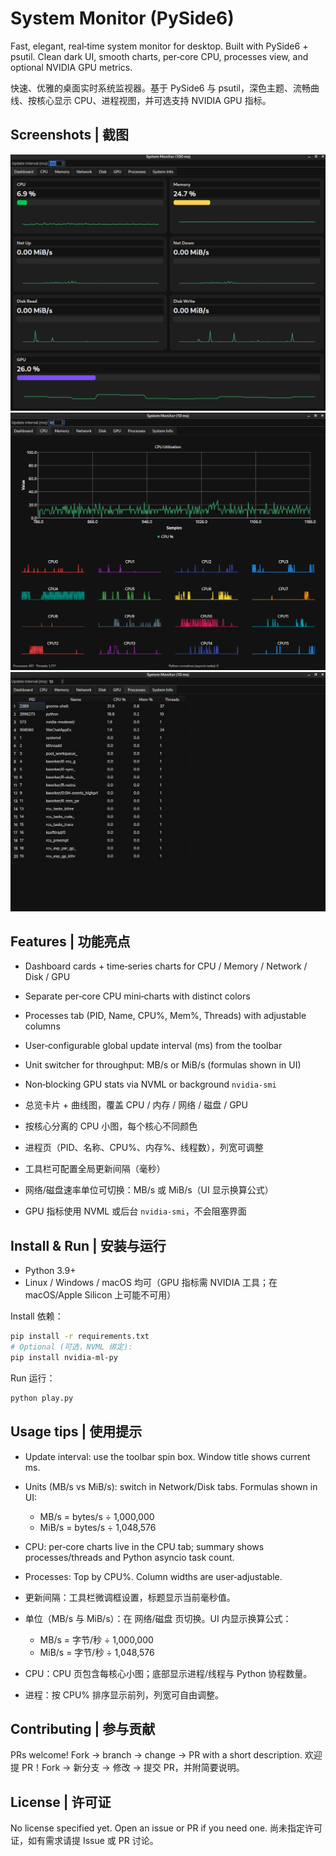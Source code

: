 # System Monitor (PySide6)

Fast, elegant, real‑time system monitor for desktop. Built with PySide6 + psutil. Clean dark UI, smooth charts, per‑core CPU, processes view, and optional NVIDIA GPU metrics.

快速、优雅的桌面实时系统监视器。基于 PySide6 与 psutil，深色主题、流畅曲线、按核心显示 CPU、进程视图，并可选支持 NVIDIA GPU 指标。


## Screenshots | 截图

![Main](screenshots/main.png)
![CPU](screenshots/cpu.png)
![Processes](screenshots/process.png)


## Features | 功能亮点

- Dashboard cards + time‑series charts for CPU / Memory / Network / Disk / GPU
- Separate per‑core CPU mini‑charts with distinct colors
- Processes tab (PID, Name, CPU%, Mem%, Threads) with adjustable columns
- User‑configurable global update interval (ms) from the toolbar
- Unit switcher for throughput: MB/s or MiB/s (formulas shown in UI)
- Non‑blocking GPU stats via NVML or background `nvidia-smi`

- 总览卡片 + 曲线图，覆盖 CPU / 内存 / 网络 / 磁盘 / GPU
- 按核心分离的 CPU 小图，每个核心不同颜色
- 进程页（PID、名称、CPU%、内存%、线程数），列宽可调整
- 工具栏可配置全局更新间隔（毫秒）
- 网络/磁盘速率单位可切换：MB/s 或 MiB/s（UI 显示换算公式）
- GPU 指标使用 NVML 或后台 `nvidia-smi`，不会阻塞界面


## Install & Run | 安装与运行

- Python 3.9+
- Linux / Windows / macOS 均可（GPU 指标需 NVIDIA 工具；在 macOS/Apple Silicon 上可能不可用）

Install 依赖：

```bash
pip install -r requirements.txt
# Optional (可选，NVML 绑定):
pip install nvidia-ml-py
```

Run 运行：

```bash
python play.py
```


## Usage tips | 使用提示

- Update interval: use the toolbar spin box. Window title shows current ms.
- Units (MB/s vs MiB/s): switch in Network/Disk tabs. Formulas shown in UI:
  - MB/s = bytes/s ÷ 1,000,000
  - MiB/s = bytes/s ÷ 1,048,576
- CPU: per‑core charts live in the CPU tab; summary shows processes/threads and Python asyncio task count.
- Processes: Top by CPU%. Column widths are user‑adjustable.

- 更新间隔：工具栏微调框设置，标题显示当前毫秒值。
- 单位（MB/s 与 MiB/s）：在 网络/磁盘 页切换。UI 内显示换算公式：
  - MB/s = 字节/秒 ÷ 1,000,000
  - MiB/s = 字节/秒 ÷ 1,048,576
- CPU：CPU 页包含每核心小图；底部显示进程/线程与 Python 协程数量。
- 进程：按 CPU% 排序显示前列，列宽可自由调整。


## Contributing | 参与贡献

PRs welcome! Fork → branch → change → PR with a short description.
欢迎提 PR！Fork → 新分支 → 修改 → 提交 PR，并附简要说明。


## License | 许可证

No license specified yet. Open an issue or PR if you need one.
尚未指定许可证，如有需求请提 Issue 或 PR 讨论。

